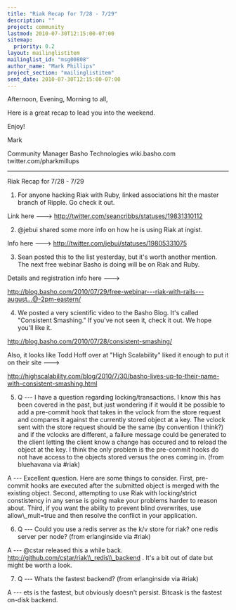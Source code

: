 ```yaml
---
title: "Riak Recap for 7/28 - 7/29"
description: ""
project: community
lastmod: 2010-07-30T12:15:00-07:00
sitemap:
  priority: 0.2
layout: mailinglistitem
mailinglist_id: "msg00808"
author_name: "Mark Phillips"
project_section: "mailinglistitem"
sent_date: 2010-07-30T12:15:00-07:00
---
```



Afternoon, Evening, Morning to all,

Here is a great recap to lead you into the weekend.

Enjoy!

Mark

Community Manager
Basho Technologies
wiki.basho.com
twitter.com/pharkmillups

-----

Riak Recap for 7/28 - 7/29


1) For anyone hacking Riak with Ruby, linked associations hit the
master branch of Ripple. Go check it out.

Link here ---&gt; http://twitter.com/seancribbs/statuses/19831310112

2) @jebui shared some more info on how he is using Riak at ingist.

Info here ---&gt; http://twitter.com/jebui/statuses/19805331075

3) Sean posted this to the list yesterday, but it's worth another
mention. The next free webinar Basho is doing will be on Riak and
Ruby.

Details and registration info here ---&gt;

http://blog.basho.com/2010/07/29/free-webinar---riak-with-rails---august...@-2pm-eastern/

4) We posted a very scientific video to the Basho Blog. It's called
"Consistent Smashing." If you've not seen it, check it out. We hope
you'll like it.

http://blog.basho.com/2010/07/28/consistent-smashing/

Also, it looks like Todd Hoff over at "High Scalability" liked it
enough to put it on their site ---&gt;

http://highscalability.com/blog/2010/7/30/basho-lives-up-to-their-name-with-consistent-smashing.html

5) Q --- I have a question regarding locking/transactions. I know this
has been covered in the past, but just wondering if it would it be
possible to add a pre-commit hook that takes in the vclock from the
store request and compares it against the currently stored object at a
key. The vclock sent with the store request should be the same (by
convention I think?) and if the vclocks are different, a failure
message could be generated to the client letting the client know a
change has occured and to reload the object at the key. I think the
only problem is the pre-commit hooks do not have access to the objects
stored versus the ones coming in. (from bluehavana via #riak)

 A --- Excellent question. Here are some things to consider. First,
pre-commit hooks are executed after the submitted object is merged
with the existing object. Second, attempting to use Riak with
locking/strict constistency in any sense is going make your problems
harder to reason about. Third, if you want the ability to prevent
blind overwrites, use allow\\_mult=true and then resolve the conflict in
your application.

6) Q --- Could you use a redis server as the k/v store for riak? one
redis server per node? (from erlanginside via #riak)

 A --- @cstar released this a while back.
http://github.com/cstar/riak\\_redis\\_backend . It's a bit out of date
but might be worth a look.

7) Q --- Whats the fastest backend? (from erlanginside via #riak)

 A --- ets is the fastest, but obviously doesn't persist. Bitcask
is the fastest on-disk backend.

